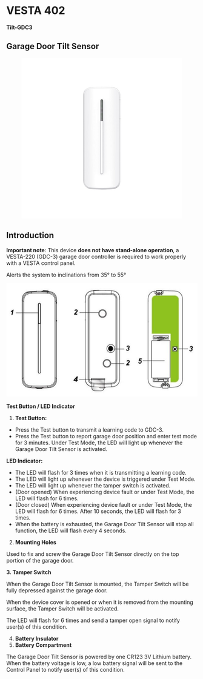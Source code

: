 # VESTA 402

**Tilt-GDC3**

## &#x20;**Garage Door Tilt Sensor**

<figure><img src=".gitbook/assets/image (6) (1).png" alt=""><figcaption></figcaption></figure>

## Introduction

**Important note**: This device **does not have stand-alone operation**, a VESTA-220 (GDC-3) garage door controller is required to work properly with a VESTA control panel.

Alerts the system to inclinations from 35° to 55°

![](<.gitbook/assets/1 (88).jpeg>)

**Test Button / LED Indicator**

1. **Test Button:**

* Press the Test button to transmit a learning code to GDC-3.
* Press the Test button to report garage door position and enter test mode for 3 minutes. Under Test Mode, the LED will light up whenever the Garage Door Tilt Sensor is activated.

**LED Indicator:**

* The LED will flash for 3 times when it is transmitting a learning code.
* The LED will light up whenever the device is triggered under Test Mode.
* The LED will light up whenever the tamper switch is activated.
* (Door opened) When experiencing device fault or under Test Mode, the LED will flash for 6 times.
* (Door closed) When experiencing device fault or under Test Mode, the LED will flash for 6 times. After 10 seconds, the LED will flash for 3 times.
* When the battery is exhausted, the Garage Door Tilt Sensor will stop all function, the LED will flash every 4 seconds.

2. **Mounting Holes**

Used to fix and screw the Garage Door Tilt Sensor directly on the top portion of the garage door.

**3. Tamper Switch**

When the Garage Door Tilt Sensor is mounted, the Tamper Switch will be fully depressed against the garage door.

When the device cover is opened or when it is removed from the mounting surface, the Tamper Switch will be activated.

The LED will flash for 6 times and send a tamper open signal to notify user(s) of this condition.

4. **Battery Insulator**
5. **Battery Compartment**

The Garage Door Tilt Sensor is powered by one CR123 3V Lithium battery. When the battery voltage is low, a low battery signal will be sent to the Control Panel to notify user(s) of this condition.
